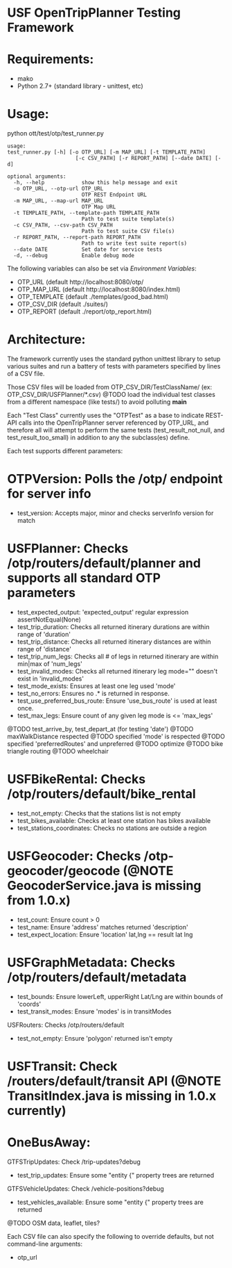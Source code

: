 USF OpenTripPlanner Testing Framework
=====================================

Requirements:
=============
* mako
* Python 2.7+ (standard library - unittest, etc)

Usage:
======
python ott/test/otp/test_runner.py

```
usage: 
test_runner.py [-h] [-o OTP_URL] [-m MAP_URL] [-t TEMPLATE_PATH]
                      [-c CSV_PATH] [-r REPORT_PATH] [--date DATE] [-d]

optional arguments:
  -h, --help            show this help message and exit
  -o OTP_URL, --otp-url OTP_URL
                        OTP REST Endpoint URL
  -m MAP_URL, --map-url MAP_URL
                        OTP Map URL
  -t TEMPLATE_PATH, --template-path TEMPLATE_PATH
                        Path to test suite template(s)
  -c CSV_PATH, --csv-path CSV_PATH
                        Path to test suite CSV file(s)
  -r REPORT_PATH, --report-path REPORT_PATH
                        Path to write test suite report(s)
  --date DATE           Set date for service tests
  -d, --debug           Enable debug mode
```

The following variables can also be set via _Environment Variables_:
* OTP_URL (default http://localhost:8080/otp/
* OTP_MAP_URL (default http://localhost:8080/index.html)
* OTP_TEMPLATE (default ./templates/good_bad.html)
* OTP_CSV_DIR (default ./suites/)
* OTP_REPORT (default ./report/otp_report.html)
	

Architecture:
=============

The framework currently uses the standard python unittest library to setup various suites and run a battery of tests with parameters specified by lines of a CSV file.

Those CSV files will be loaded from OTP_CSV_DIR/TestClassName/ (ex: OTP_CSV_DIR/USFPlanner/*.csv)
@TODO load the individual test classes from a different namespace (like tests/) to avoid polluting __main__

Each "Test Class" currently uses the "OTPTest" as a base to indicate REST-API calls into the OpenTripPlanner server referenced by OTP_URL, and therefore all will attempt to perform the same tests (test_result_not_null, and test_result_too_small) in addition to any the subclass(es) define.

Each test supports different parameters:

OTPVersion: Polls the /otp/ endpoint for server info 
===========
* test_version: Accepts major, minor and checks serverInfo version for match

USFPlanner: Checks /otp/routers/default/planner and supports all standard OTP parameters
===========
* test_expected_output: 'expected_output' regular expression assertNotEqual(None)
* test_trip_duration: Checks all returned itinerary durations are within range of 'duration' 
* test_trip_distance: Checks all returned itinerary distances are within range of 'distance'
* test_trip_num_legs: Checks all # of legs in returned itinerary are within min|max of 'num_legs' 
* test_invalid_modes: Checks all returned itinerary leg mode="" doesn't exist in 'invalid_modes'
* test_mode_exists: Ensures at least one leg used 'mode'
* test_no_errors: Ensures no <error><id>.* is returned in response.
* test_use_preferred_bus_route: Ensure 'use_bus_route' is used at least once.
* test_max_legs: Ensure count of any given leg mode is <= 'max_legs'

@TODO test_arrive_by, test_depart_at (for testing 'date')
@TODO maxWalkDistance respected
@TODO specified 'mode' is respected
@TODO specified 'preferredRoutes' and unpreferred
@TODO optimize
@TODO bike triangle routing
@TODO wheelchair

USFBikeRental: Checks /otp/routers/default/bike_rental
==============
* test_not_empty: Checks that the stations list is not empty
* test_bikes_available: Checks at least one station has bikes available
* test_stations_coordinates: Checks no stations are outside a region 

USFGeocoder: Checks /otp-geocoder/geocode (@NOTE GeocoderService.java is missing from 1.0.x)
============
* test_count: Ensure count > 0
* test_name: Ensure 'address' matches returned 'description'
* test_expect_location: Ensure 'location' lat,lng == result lat lng

USFGraphMetadata: Checks /otp/routers/default/metadata
=================
* test_bounds: Ensure lowerLeft, upperRight Lat/Lng are within bounds of 'coords'
* test_transit_modes: Ensure 'modes' is in transitModes

USFRouters: Checks /otp/routers/default
* test_not_empty: Ensure 'polygon' returned isn't empty

USFTransit: Check /routers/default/transit API (@NOTE TransitIndex.java is missing in 1.0.x currently)
===========


OneBusAway:
===========

GTFSTripUpdates: Check /trip-updates?debug
* test_trip_updates: Ensure some "entity {" property trees are returned

GTFSVehicleUpdates: Check /vehicle-positions?debug
* test_vehicles_available: Ensure some "entity {" property trees are returned

@TODO OSM data, leaflet, tiles?

Each CSV file can also specify the following to override defaults, but not command-line arguments:
* otp_url


